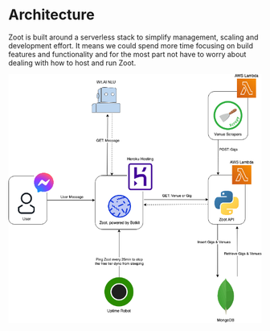 # Architecture

Zoot is built around a serverless stack to simplify management, scaling and development effort. It means we could spend more time focusing on build features and functionality and for the most part not have to worry about dealing with how to host and run Zoot.

![architecture](/images/Zoot_Architecture.png)